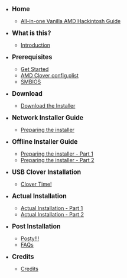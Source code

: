 * <big><b>Home</b></big>
    * [All-in-one Vanilla AMD Hackintosh Guide](README.md)

* <big><b>What is this?</b></big>
    * [Introduction](what-is-this/introduction.md)

* <big><b>Prerequisites</b></big>
    * [Get Started](prerequisites/get-started/README.md)
    * [AMD Clover config.plist](prerequisites/amd-clover-config.plist/README.md)
    * [SMBIOS](prerequisites/amd-clover-config.plist/smbios.md)

* <big><b>Download</b></big>
    * [Download the Installer](download/download.md)

* <big><b>Network Installer Guide</b></big>
    * [Preparing the installer ](network-installer-guide/network-part-2/README.md)

* <big><b>Offline Installer Guide</b></big>
    * [Preparing the installer - Part 1](offline-installer-guide/offline-part-2/README.md)
    * [Preparing the installer - Part 2](offline-installer-guide/offline-part-3/README.md)

* <big><b>USB Clover Installation</a></b></big>
    * [Clover Time!](clover-installtion/usb-clover/README.md)
* <big><b>Actual Installation</b></big>
    * [Actual Installation - Part 1](actual-installation/actual-installation-part-1.md)
    * [Actual Installation - Part 2](actual-installation/actual-installation-part-2.md)

* <big><b>Post Installation</b></big>
    * [Posty!!!](post-installation/posty.md)
    * [FAQs](post-installation/faqs.md)

* <big><b>Credits</b></big>
    * [Credits](credits/credits.md)

